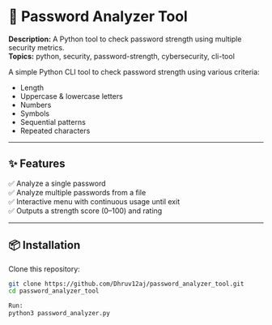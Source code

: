 # 🔐 Password Analyzer Tool

**Description:** A Python tool to check password strength using multiple security metrics.  
**Topics:** python, security, password-strength, cybersecurity, cli-tool

A simple Python CLI tool to check password strength using various criteria:
- Length
- Uppercase & lowercase letters
- Numbers
- Symbols
- Sequential patterns
- Repeated characters

---

## ✨ Features
✅ Analyze a single password  
✅ Analyze multiple passwords from a file  
✅ Interactive menu with continuous usage until exit  
✅ Outputs a strength score (0–100) and rating  

---

## 📦 Installation
Clone this repository:
```bash
git clone https://github.com/Dhruv12aj/password_analyzer_tool.git
cd password_analyzer_tool

Run:
python3 password_analyzer.py

